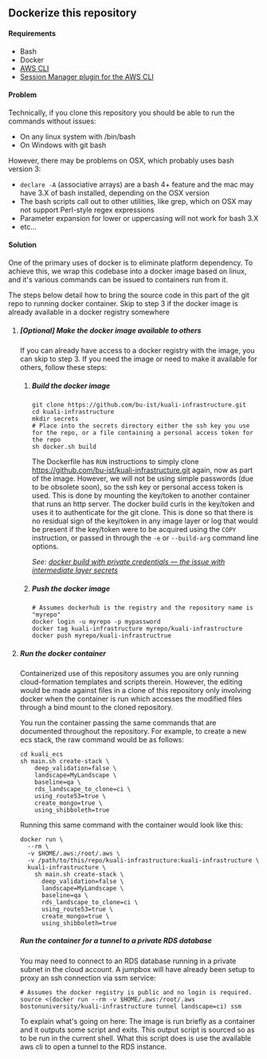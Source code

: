 ## Dockerize this repository

#### Requirements

- Bash
- Docker
- [AWS CLI](https://docs.aws.amazon.com/cli/latest/userguide/install-cliv2.html)
- [Session Manager plugin for the AWS CLI](https://docs.aws.amazon.com/systems-manager/latest/userguide/session-manager-working-with-install-plugin.html)

#### Problem

Technically, if you clone this repository you should be able to run the commands without issues:

- On any linux system with /bin/bash
- On Windows with git bash

However, there may be problems on OSX, which probably uses bash version 3:

- `declare -A` (associative arrays) are a bash 4+ feature and the mac may have 3.X of bash installed, depending on the OSX version
- The bash scripts call out to other utilities, like grep, which on OSX may not support Perl-style regex expressions
- Parameter expansion for lower or uppercasing will not work for bash 3.X
- etc...

#### Solution

One of the primary uses of docker is to eliminate platform dependency.
To achieve this, we wrap this codebase into a docker image based on linux, and it's various commands can be issued to containers run from it.

The steps below detail how to bring the source code in this part of the git repo to running docker container.
Skip to step 3 if the docker image is already available in a docker registry somewhere

1. ##### [Optional] Make the docker image available to others

   If you can already have access to a docker registry with the image, you can skip to step 3.
   If you need the image or need to make it available for others, follow these steps:

   1. ##### Build the docker image

      ```
      git clone https://github.com/bu-ist/kuali-infrastructure.git
      cd kuali-infrastructure
      mkdir secrets
      # Place into the secrets directory either the ssh key you use for the repo, or a file containing a personal access token for the repo
      sh docker.sh build
      ```

      The Dockerfile has `RUN` instructions to simply clone https://github.com/bu-ist/kuali-infrastructure.git again, now as part of the image.
      However, we will not be using simple passwords (due to be obsolete soon), so the ssh key or personal access token is used.
      This is done by mounting the key/token to another container that runs an http server. The docker build curls in the key/token and uses it to authenticate for the git clone. This is done so that there is no residual sign of the key/token in any image layer or log that would be present if the key/token were to be acquired using the `COPY` instruction, or passed in through the `-e` or `--build-arg` command line options.

      *See: [docker build with private credentials — the issue with intermediate layer secrets](https://medium.com/@activenode/docker-build-with-private-credentials-the-issue-with-intermediate-layer-secrets-7cdb370c726a)*

   2. ##### Push the docker image

      ```
      # Assumes dockerhub is the registry and the repository name is "myrepo"
      docker login -u myrepo -p mypassword
      docker tag kuali-infrastructure myrepo/kuali-infrastructure
      docker push myrepo/kuali-infrastructrue
      ```

2. ##### Run the docker container

   Containerized use of this repository assumes you are only running cloud-formation templates and scripts therein.
   However, the editing would be made against files in a clone of this repository only involving docker when the container is run which accesses the modified files through a bind mount to the cloned repository. 

   You run the container passing the same commands that are documented throughout the repository.
   For example, to create a new ecs stack, the raw command would be as follows:

   ```
   cd kuali_ecs
   sh main.sh create-stack \
       deep_validation=false \
       landscape=MyLandscape \
       baseline=qa \
       rds_landscape_to_clone=ci \
       using_route53=true \
       create_mongo=true \
       using_shibboleth=true
   ```

    Running this same command with the container would look like this:

   ```
   docker run \
     --rm \
     -v $HOME/.aws:/root/.aws \
     -v /path/to/this/repo/kuali-infrastructure:kuali-infrastructure \
     kuali-infrastructure \
       sh main.sh create-stack \
         deep_validation=false \
         landscape=MyLandscape \
         baseline=qa \
         rds_landscape_to_clone=ci \
         using_route53=true \
         create_mongo=true \
         using_shibboleth=true
   ```

   ##### Run the container for a tunnel to a private RDS database

   You may need to connect to an RDS database running in a private subnet in the cloud account.
   A jumpbox will have already been setup to proxy an ssh connection via ssm service: 

   ```
   # Assumes the docker registry is public and no login is required.
   source <(docker run --rm -v $HOME/.aws:/root/.aws bostonuniversity/kuali-infrastructure tunnel landscape=ci) ssm
   ```

   To explain what's going on here:
   The image is run briefly as a container and it outputs some script and exits.
   This output script is sourced so as to be run in the current shell.
   What this script does is use the available aws cli to open a tunnel to the RDS instance.

   
